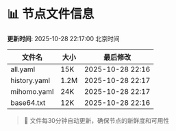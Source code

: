 # 📊 节点文件信息

**更新时间**: 2025-10-28 22:17:00 北京时间

| 文件名 | 大小 | 最后修改 |
|--------|------|----------|
| all.yaml | 15K | 2025-10-28 22:16 |
| history.yaml | 1.2M | 2025-10-28 22:17 |
| mihomo.yaml | 24K | 2025-10-28 22:17 |
| base64.txt | 12K | 2025-10-28 22:16 |

> 🔄 文件每30分钟自动更新，确保节点的新鲜度和可用性
